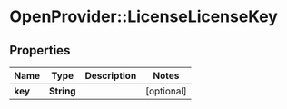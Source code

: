 # OpenProvider::LicenseLicenseKey

## Properties
Name | Type | Description | Notes
------------ | ------------- | ------------- | -------------
**key** | **String** |  | [optional] 

